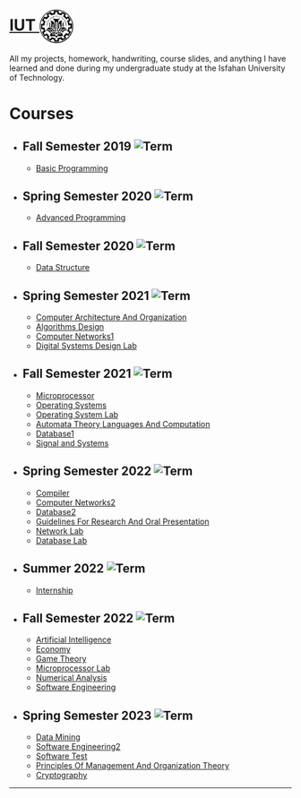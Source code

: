 # <a href="https://iut.ac.ir/">IUT </a> <img src="./IUT_logo.jpg" align="center" width="60"  title="Isfahan University Of Technology"> 

All my projects, homework, handwriting, course slides, and anything I have learned and done during my undergraduate study at the Isfahan University of Technology.


# Courses
- ## **Fall Semester 2019** ![Term](https://img.shields.io/badge/Solar--Hijri-Mehr--1398-lightblue)
  - <a href="https://github.com/hadis98/IUT/tree/main/Basic_Programming">Basic Programming</a> 

- ## **Spring Semester 2020** ![Term](https://img.shields.io/badge/Solar--Hijri-Bahman--1398-blue)
  - <a href="https://github.com/hadis98/IUT/tree/main/Advanced%20Programming">Advanced Programming</a> 

- ## **Fall Semester 2020** ![Term](https://img.shields.io/badge/Solar--Hijri-Mehr--1399-brightgreen)
  - <a href="https://github.com/hadis98/IUT/tree/main/Data%20Structures">Data Structure</a>      
- ## **Spring Semester 2021** ![Term](https://img.shields.io/badge/Solar--Hijri-Bahman--1399-green)
  - <a href="https://github.com/hadis98/IUT/tree/main/Architecture">Computer Architecture And Organization</a>
  - <a href="https://github.com/hadis98/IUT/tree/main/Algorithms">Algorithms Design</a>  
  - <a href="https://github.com/hadis98/IUT/tree/main/Computer_Networks1">Computer Networks1</a>  
  - <a href="https://github.com/hadis98/IUT/tree/main/Digital%20Systems%20Design%20Lab">Digital Systems Design Lab</a>  
  
- ## **Fall Semester 2021** ![Term](https://img.shields.io/badge/Solar--Hijri-Mehr--1400-yellow)  
  - <a href="https://github.com/hadis98/IUT/tree/main/Microprocessor">Microprocessor</a>
  - <a href="https://github.com/hadis98/IUT/tree/main/Operating_System">Operating Systems</a>
  - <a href="https://github.com/hadis98/IUT/tree/main/Operating_System_Lab">Operating System Lab</a>
  - <a href="https://github.com/hadis98/IUT/tree/main/Automata_Theory_Languages_And_Computation">Automata Theory Languages And Computation</a>
  - <a href="https://github.com/hadis98/IUT/tree/main/Database1">Database1</a>
  - <a href="https://github.com/hadis98/IUT/tree/main/Signals_And_Systems_Analysis">Signal and Systems</a>
  
- ## **Spring Semester 2022** ![Term](https://img.shields.io/badge/Solar--Hijri-Bahman--1400-orange)
  - <a href="https://github.com/hadis98/IUT/tree/main/Compiler">Compiler</a>     
  - <a href="https://github.com/hadis98/IUT/tree/main/Computer_Networks2">Computer Networks2</a>
  - <a href="https://github.com/hadis98/IUT/tree/main/Database2">Database2</a>
  - <a href="https://github.com/hadis98/IUT/tree/main/Guidelines%20For%20Research%20And%20Oral%20Presentation">Guidelines For Research And Oral Presentation</a>
  - <a href="https://github.com/hadis98/IUT/tree/main/Network_Lab">Network Lab</a>     
  - <a href="https://github.com/hadis98/IUT/tree/main/DataBase_Lab">Database Lab</a>
  
 - ## **Summer 2022** ![Term](https://img.shields.io/badge/Solar--Hijri-Tir--1401-red)
    - <a href="https://github.com/hadis98/IUT/tree/main/Internship">Internship</a>    
 
- ## **Fall Semester 2022** ![Term](https://img.shields.io/badge/Solar--Hijri-Mehr--1401-blueviolet)  
  - <a href="https://github.com/hadis98/IUT/tree/main/Artificial_intelligence">Artificial Intelligence</a>        
  - <a href="https://github.com/hadis98/IUT/tree/main/Economy">Economy</a>  
  - <a href="https://github.com/hadis98/IUT/tree/main/Game_Theory">Game Theory</a>  
  - <a href="https://github.com/hadis98/IUT/tree/main/Microprocessor_Lab">Microprocessor Lab</a>
  - <a href="https://github.com/hadis98/IUT/tree/main/Numerical_Analysis">Numerical Analysis</a>  
  - <a href="https://github.com/hadis98/IUT/tree/main/Software_Engineering">Software Engineering</a>
  
- ## **Spring Semester 2023** ![Term](https://img.shields.io/badge/Solar--Hijri-Bahman--1401-blue)
  - <a href="https://github.com/hadis98/IUT/tree/main/Data_Mining">Data Mining</a>
  - <a href="https://github.com/hadis98/IUT/tree/main/Software_Engineering2">Software Engineering2</a>
  - <a href="https://github.com/hadis98/IUT/tree/main/Software_Test">Software Test</a>
  - <a href="https://github.com/hadis98/IUT/tree/main/Principles_Of_Management_And_Organization_Theory">Principles Of Management And Organization Theory</a>
  - <a href="https://github.com/hadis98/IUT/tree/main/Cryptography">Cryptography</a> 
---
